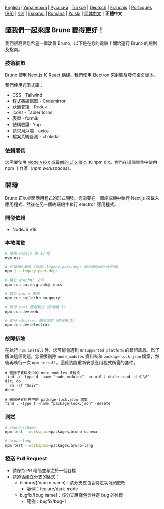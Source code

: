 [English](/contributing.md) | [Українська](./contributing_ua.md) | [Русский](./contributing_ru.md) | [Türkçe](./contributing_tr.md) | [Deutsch](./contributing_de.md) | [Français](./contributing_fr.md) | [Português (BR)](./contributing_pt_br.md) | [বাংলা](./contributing_bn.md) | [Español](./contributing_es.md) | [Română](./contributing_ro.md) | [Polski](./contributing_pl.md) | [简体中文](./contributing_cn.md) | **正體中文**

## 讓我們一起來讓 Bruno 變得更好！

我們很高興您希望一同改善 Bruno。以下是在您的電腦上開始運行 Bruno 的規則及指南。

### 技術細節

Bruno 使用 Next.js 和 React 構建。我們使用 Electron 來封裝及發佈桌面版本。

我們使用的函式庫：

- CSS - Tailwind
- 程式碼編輯器 - Codemirror
- 狀態管理 - Redux
- Icons - Tabler Icons
- 表單 - formik
- 結構驗證- Yup
- 請求用戶端 - axios
- 檔案系統監測 - chokidar

### 依賴關係

您需要使用 [Node v18.x 或最新的 LTS 版本](https://nodejs.org/en/) 和 npm 8.x。我們在這個專案中使用 npm 工作區（_npm workspaces_）。

## 開發

Bruno 正以桌面應用程式的形式開發。您需要在一個終端機中執行 Next.js 來載入應用程式，然後在另一個終端機中執行 electron 應用程式。

### 開發依賴

- NodeJS v18

### 本地開發

```bash
# 使用 nodejs 第 18 版
nvm use

# 安裝相依套件（使用--legacy-peer-deps 解決套件相依性問題）
npm i --legacy-peer-deps

# 建立 graphql 文件
npm run build:graphql-docs

# 建立 bruno 查詢
npm run build:bruno-query

# 執行 next 應用程式（終端機 1）
npm run dev:web

# 執行 electron 應用程式（終端機 2）
npm run dev:electron
```

### 故障排除

在執行 `npm install` 時，您可能會遇到 `Unsupported platform` 的錯誤訊息。爲了解決這個問題，您需要刪除 `node_modules` 資料夾和 `package-lock.json` 檔案，然後再執行一次 `npm install`。這應該能重新安裝應用程式所需的套件。

```shell
# 刪除子資料夾中的 node_modules 資料夾
find ./ -type d -name "node_modules" -print0 | while read -d $'\0' dir; do
  rm -rf "$dir"
done

# 刪除子資料夾中的 package-lock.json 檔案
find . -type f -name "package-lock.json" -delete
```

### 測試

```bash
# bruno-schema
npm test --workspace=packages/bruno-schema

# bruno-lang
npm test --workspace=packages/bruno-lang
```

### 發送 Pull Request

- 請保持 PR 精簡並專注於一個目標
- 請遵循建立分支的格式：
  - feature/[feature name]：該分支應包含特定功能的更改
    - 範例：feature/dark-mode
  - bugfix/[bug name]：該分支應僅包含特定 bug 的修復
    - 範例：bugfix/bug-1
